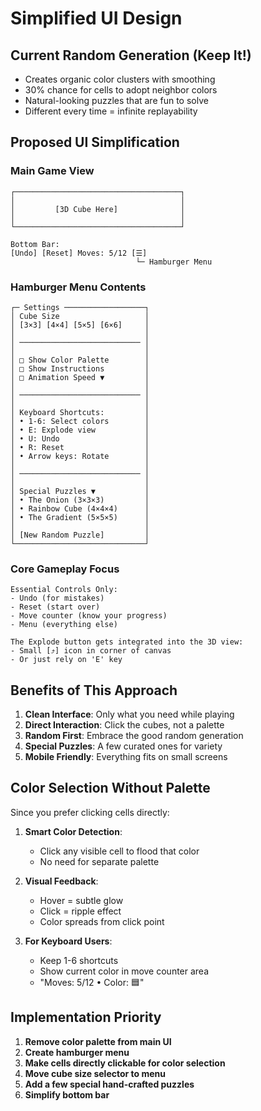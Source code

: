 # Simplified UI Design

## Current Random Generation (Keep It!)
- Creates organic color clusters with smoothing
- 30% chance for cells to adopt neighbor colors
- Natural-looking puzzles that are fun to solve
- Different every time = infinite replayability

## Proposed UI Simplification

### Main Game View
```
┌─────────────────────────────────────┐
│                                     │
│         [3D Cube Here]              │
│                                     │
└─────────────────────────────────────┘

Bottom Bar:
[Undo] [Reset] Moves: 5/12 [☰]
                            └─ Hamburger Menu
```

### Hamburger Menu Contents
```
┌─ Settings ──────────────────┐
│ Cube Size                   │
│ [3×3] [4×4] [5×5] [6×6]     │
│                             │
│ ─────────────────────────── │
│                             │
│ □ Show Color Palette        │
│ □ Show Instructions         │
│ □ Animation Speed ▼         │
│                             │
│ ─────────────────────────── │
│                             │
│ Keyboard Shortcuts:         │
│ • 1-6: Select colors        │
│ • E: Explode view           │
│ • U: Undo                   │
│ • R: Reset                  │
│ • Arrow keys: Rotate        │
│                             │
│ ─────────────────────────── │
│                             │
│ Special Puzzles ▼           │
│ • The Onion (3×3×3)         │
│ • Rainbow Cube (4×4×4)      │
│ • The Gradient (5×5×5)      │
│                             │
│ [New Random Puzzle]         │
└─────────────────────────────┘
```

### Core Gameplay Focus
```
Essential Controls Only:
- Undo (for mistakes)
- Reset (start over)
- Move counter (know your progress)
- Menu (everything else)

The Explode button gets integrated into the 3D view:
- Small [⤴] icon in corner of canvas
- Or just rely on 'E' key
```

## Benefits of This Approach

1. **Clean Interface**: Only what you need while playing
2. **Direct Interaction**: Click the cubes, not a palette
3. **Random First**: Embrace the good random generation
4. **Special Puzzles**: A few curated ones for variety
5. **Mobile Friendly**: Everything fits on small screens

## Color Selection Without Palette

Since you prefer clicking cells directly:

1. **Smart Color Detection**: 
   - Click any visible cell to flood that color
   - No need for separate palette

2. **Visual Feedback**:
   - Hover = subtle glow
   - Click = ripple effect
   - Color spreads from click point

3. **For Keyboard Users**:
   - Keep 1-6 shortcuts
   - Show current color in move counter area
   - "Moves: 5/12 • Color: 🟦"

## Implementation Priority

1. **Remove color palette from main UI**
2. **Create hamburger menu**
3. **Make cells directly clickable for color selection**
4. **Move cube size selector to menu**
5. **Add a few special hand-crafted puzzles**
6. **Simplify bottom bar**